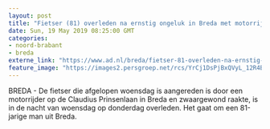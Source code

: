 ```yaml
---
layout: post
title: "Fietser (81) overleden na ernstig ongeluk in Breda met motorrijder"
date: Sun, 19 May 2019 08:25:00 GMT
categories: 
- noord-brabant 
- breda 
externe_link: "https://www.ad.nl/breda/fietser-81-overleden-na-ernstig-ongeluk-in-breda-met-motorrijder~aa232d14/"
feature_image: "https://images2.persgroep.net/rcs/YrCj1DsPjBxQVyL_12R4B0fzTHA/diocontent/148422570/_fitwidth/400/?appId=21791a8992982cd8da851550a453bd7f&quality=0.7"
---
```


BREDA - De fietser die afgelopen woensdag is aangereden is door een motorrijder op de Claudius Prinsenlaan in Breda en zwaargewond raakte, is in de nacht van woensdag op donderdag overleden. Het gaat om een 81-jarige man uit Breda.

